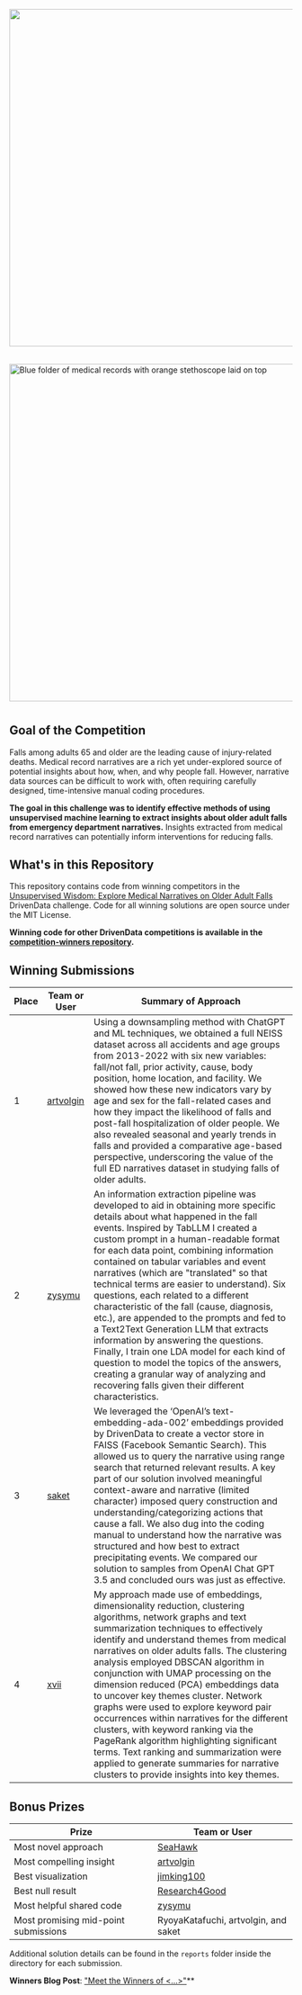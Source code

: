 [<img src='https://s3.amazonaws.com/drivendata-public-assets/logo-white-blue.png' width='600'>](https://www.drivendata.org/)
<br><br>

<img src='https://s3.amazonaws.com/drivendata-public-assets/cdc-medical-record.jpg' width='600' alt="Blue folder of medical records with orange stethoscope laid on top">

# <Unsupervised Wisdom: Explore Medical Narratives on Older Adult Falls>

## Goal of the Competition

Falls among adults 65 and older are the leading cause of injury-related deaths. Medical record narratives are a rich yet under-explored source of potential insights about how, when, and why people fall. However, narrative data sources can be difficult to work with, often requiring carefully designed, time-intensive manual coding procedures.

**The goal in this challenge was to identify effective methods of using unsupervised machine learning to extract insights about older adult falls from emergency department narratives.** Insights extracted from medical record narratives can potentially inform interventions for reducing falls.

## What's in this Repository

This repository contains code from winning competitors in the [Unsupervised Wisdom: Explore Medical Narratives on Older Adult Falls](https://www.drivendata.org/competitions/<https://www.drivendata.org/competitions/217/cdc-fall-narratives>) DrivenData challenge. Code for all winning solutions are open source under the MIT License.

**Winning code for other DrivenData competitions is available in the [competition-winners repository](https://github.com/drivendataorg/competition-winners).**

## Winning Submissions

Place | Team or User | Summary of Approach
--- | --- | ---
1   | [artvolgin](https://www.drivendata.org/users/artvolgin/) | Using a downsampling method with ChatGPT and ML techniques, we obtained a full NEISS dataset across all accidents and age groups from 2013-2022 with six new variables: fall/not fall, prior activity, cause, body position, home location, and facility. We showed how these new indicators vary by age and sex for the fall-related cases and how they impact the likelihood of falls and post-fall hospitalization of older people. We also revealed seasonal and yearly trends in falls and provided a comparative age-based perspective, underscoring the value of the full ED narratives dataset in studying falls of older adults.
2   | [zysymu](https://www.drivendata.org/users/zysymu/) | An information extraction pipeline was developed to aid in obtaining more specific details about what happened in the fall events. Inspired by TabLLM I created a custom prompt in a human-readable format for each data point, combining information contained on tabular variables and event narratives (which are "translated" so that technical terms are easier to understand). Six questions, each related to a different characteristic of the fall (cause, diagnosis, etc.), are appended to the prompts and fed to a Text2Text Generation LLM that extracts information by answering the questions. Finally, I train one LDA model for each kind of question to model the topics of the answers, creating a granular way of analyzing and recovering falls given their different characteristics.
3   | [saket](https://www.drivendata.org/users/saket/) | We leveraged the ‘OpenAI’s text-embedding-ada-002’ embeddings provided by DrivenData to create a vector store in FAISS (Facebook Semantic Search). This allowed us to query the narrative using range search that returned relevant results. A key part of our solution involved meaningful context-aware and narrative (limited character) imposed query construction and understanding/categorizing actions that cause a fall. We also dug into the coding manual to understand how the narrative was structured and how best to extract precipitating events. We compared our solution to samples from OpenAI Chat GPT 3.5 and concluded ours was just as effective.
4   | [xvii](https://www.drivendata.org/users/xvii/) | My approach made use of embeddings, dimensionality reduction, clustering algorithms, network graphs and text summarization techniques to effectively identify and understand themes from medical narratives on older adults falls. The clustering analysis employed DBSCAN algorithm in conjunction with UMAP processing on the dimension reduced (PCA) embeddings data to uncover key themes cluster. Network graphs were used to explore keyword pair occurrences within narratives for the different clusters, with keyword ranking via the PageRank algorithm highlighting significant terms. Text ranking and summarization were applied to generate summaries for narrative clusters to provide insights into key themes.

## Bonus Prizes

Prize | Team or User
--- | ---
Most novel approach | [SeaHawk](https://github.com/drivendataorg/unsupervised-wisdom/blob/main/Bonus%3A%20Most%20novel%20approach/notebooks/Final%20Submission%20-%20Seahawk.ipynb)
Most compelling insight | [artvolgin](https://github.com/drivendataorg/unsupervised-wisdom/blob/main/1st%20Place/reports/Executive-Summary.pdf)
Best visualization | [jimking100](https://github.com/drivendataorg/unsupervised-wisdom/blob/main/Bonus%3A%20Best%20visualization/notebooks/final_submission_notebook%20-%20JImKing100.ipynb)
Best null result | [Research4Good](https://github.com/drivendataorg/unsupervised-wisdom/blob/main/Bonus%3A%20Best%20null%20result/reports/Executive_Summary.pdf)
Most helpful shared code | [zysymu](https://www.drivendata.org/competitions/217/cdc-fall-narratives/community-code/13/)
Most promising mid-point submissions | RyoyaKatafuchi, artvolgin, and saket

Additional solution details can be found in the `reports` folder inside the directory for each submission.

**Winners Blog Post**: ["Meet the Winners of <...>"](<link to winners blog post>)**
